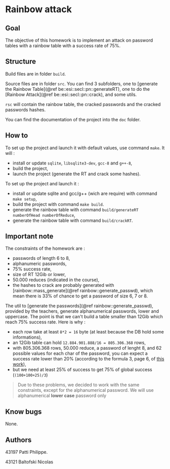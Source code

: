 # Rainbow attack

## Goal
The objective of this homework is to implement an attack on password tables with a rainbow table with a success rate of 75%.

## Structure
Build files are in folder `build`.

Source files are in folder `src`. You can find 3 subfolders, one to [generate the Rainbow Table](@ref be::esi::secl::pn::generateRT), one to do the [Rainbow Attack](@ref be::esi::secl::pn::crack), and some utils.

`rsc` will contain the rainbow table, the cracked passwords and the cracked passwords hashes.

You can find the documentation of the project into the `doc` folder. 

## How to
To set up the project and launch it with default values, use command `make`. It will :
* install or update `sqlite`, `libsqlite3-dev`, `gcc-8` and `g++-8`,
* build the project,
* launch the project (generate the RT and crack some hashes).

To set up the project and launch it :
* install or update sqlite and gcc/g++ (wich are require) with command `make setup`,
* build the project with command `make build`.
* generate the rainbow table with command `build/generateRT numberOfHead numberOfReduce`,
* generate the rainbow table with command `build/crackRT`.

## Important note
The constraints of the homework are :
* passwords of length 6 to 8,
* alphanumeric passwords,
* 75% success rate,
* size of RT 12Gib or lower,
* 50.000 reduces (indicated in the course),
* the hashes to crack are probably generated with [rainbow::mass_generate](@ref rainbow::generate_passwd), which mean there is 33% of chance to get a password of size 6, 7 or 8.

The util to [generate the passwords](@ref rainbow::generate_passwd), provided by the teachers, generate alphanumerical passwords, lower and uppercase.
The point is that we can't build a table smaller than 12Gib which reach 75% success rate. Here is why :
* each row take at least `8*2 = 16` byte (at least because the DB hold some informations),
* an 12Gib table can hold `12.884.901.888/16 = 805.306.368` rows,
* with 805.306.368 rows, 50.000 reduce, a password of lenght 8, and 62 possible values for each char of the password, you can expect a success rate lower than 20% (according to the formula 3, page 6, of [this work](https://lasecwww.epfl.ch/pub/lasec/doc/Oech03.pdf)),
* but we need at least 25% of success to get 75% of global success (`(100+100+25)/3`)

> Due to these problems, we decided to work with the same constraints, except for the alphanumerical password. We will use alphanumerical **lower case** password only

## Know bugs
None.

## Authors
43197 Patti Philippe.

43121 Baltofski Nicolas